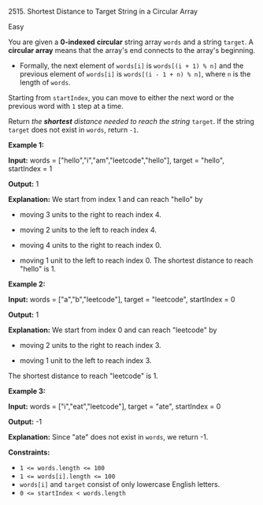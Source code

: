 2515\. Shortest Distance to Target String in a Circular Array

Easy

You are given a **0-indexed** **circular** string array `words` and a string `target`. A **circular array** means that the array's end connects to the array's beginning.

*   Formally, the next element of `words[i]` is `words[(i + 1) % n]` and the previous element of `words[i]` is `words[(i - 1 + n) % n]`, where `n` is the length of `words`.

Starting from `startIndex`, you can move to either the next word or the previous word with `1` step at a time.

Return _the **shortest** distance needed to reach the string_ `target`. If the string `target` does not exist in `words`, return `-1`.

**Example 1:**

**Input:** words = ["hello","i","am","leetcode","hello"], target = "hello", startIndex = 1

**Output:** 1

**Explanation:** We start from index 1 and can reach "hello" by 

- moving 3 units to the right to reach index 4. 

- moving 2 units to the left to reach index 4. 

- moving 4 units to the right to reach index 0. 

- moving 1 unit to the left to reach index 0. The shortest distance to reach "hello" is 1.

**Example 2:**

**Input:** words = ["a","b","leetcode"], target = "leetcode", startIndex = 0

**Output:** 1

**Explanation:** We start from index 0 and can reach "leetcode" by 

- moving 2 units to the right to reach index 3. 

- moving 1 unit to the left to reach index 3.

The shortest distance to reach "leetcode" is 1.

**Example 3:**

**Input:** words = ["i","eat","leetcode"], target = "ate", startIndex = 0

**Output:** -1

**Explanation:** Since "ate" does not exist in `words`, we return -1.

**Constraints:**

*   `1 <= words.length <= 100`
*   `1 <= words[i].length <= 100`
*   `words[i]` and `target` consist of only lowercase English letters.
*   `0 <= startIndex < words.length`
